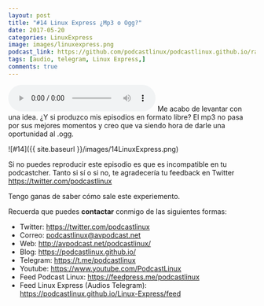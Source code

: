 ```yaml
---
layout: post
title: "#14 Linux Express ¿Mp3 o Ogg?"
date: 2017-05-20
categories: LinuxExpress
image: images/linuxexpress.png
podcast_link: https://github.com/podcastlinux/podcastlinux.github.io/raw/master/Linux-Express/%2314%20Podcast%20Linux%20Express.ogg
tags: [audio, telegram, Linux Express,]
comments: true
---
```

<audio controls>
  <source src="https://github.com/podcastlinux/podcastlinux.github.io/raw/master/Linux-Express/%2314%20Podcast%20Linux%20Express.ogg" type="audio/mpeg">
Your browser does not support the audio element.
</audio>
Me acabo de levantar con una idea. ¿Y si produzco mis episodios en formato libre? El mp3 no pasa por sus mejores momentos 
y creo que va siendo hora de darle una oportunidad al .ogg.

![#14]({{ site.baseurl }}/images/14LinuxExpress.png)

Si no puedes reproducir este episodio es que es incompatible en tu podcastcher. Tanto si sí o si no, te agradecería tu feedback 
en Twitter <https://twitter.com/podcastlinux>

Tengo ganas de saber cómo sale este experiemento.

Recuerda que puedes **contactar** conmigo de las siguientes formas:

+ Twitter: <https://twitter.com/podcastlinux>
+ Correo: <podcastlinux@avpodcast.net>
+ Web: <http://avpodcast.net/podcastlinux/>
+ Blog: <https://podcastlinux.github.io/>
+ Telegram: <https://t.me/podcastlinux>
+ Youtube: <https://www.youtube.com/PodcastLinux>
+ Feed Podcast Linux: <https://feedpress.me/podcastlinux>
+ Feed Linux Express (Audios Telegram): <https://podcastlinux.github.io/Linux-Express/feed>

